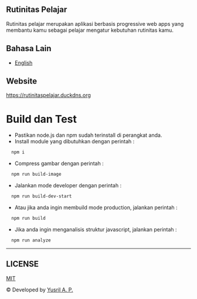 ## Rutinitas Pelajar
Rutinitas pelajar merupakan aplikasi berbasis progressive web apps yang membantu kamu sebagai pelajar mengatur kebutuhan rutinitas kamu.

## Bahasa Lain
- [English](./README.md)

## Website
https://rutinitaspelajar.duckdns.org

# Build dan Test
- Pastikan node.js dan npm sudah terinstall di perangkat anda.
- Install module yang dibutuhkan dengan perintah : 
```bash 
  npm i
```
- Compress gambar dengan perintah :
```bash 
  npm run build-image
```
- Jalankan mode developer dengan perintah :
```bash 
  npm run build-dev-start
```
- Atau jika anda ingin membuild mode production, jalankan perintah : 
```bash 
  npm run build
```
- Jika anda ingin menganalisis struktur javascript, jalankan perintah :
```bash 
  npm run analyze
```

---
## LICENSE
[MIT](LICENSE.md)

© Developed by [Yusril A. P.](https://github.com/yusril-adr)